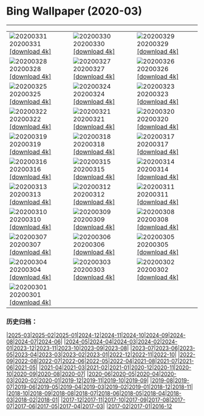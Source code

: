 # Bing Wallpaper (2020-03)
**************

<table><tr><td><img src="https://www.bing.com/th?id=OHR.ShyGuy_ZH-CN7391687938_1920x1080.jpg" alt="20200331"> 20200331 <a href="https://www.bing.com/th?id=OHR.ShyGuy_ZH-CN7391687938_UHD.jpg">[download 4k]</a></td><td><img src="https://www.bing.com/th?id=OHR.CarrickSpring_ZH-CN7085146237_1920x1080.jpg" alt="20200330"> 20200330 <a href="https://www.bing.com/th?id=OHR.CarrickSpring_ZH-CN7085146237_UHD.jpg">[download 4k]</a></td><td><img src="https://www.bing.com/th?id=OHR.WalkingCentral_ZH-CN6818231087_1920x1080.jpg" alt="20200329"> 20200329 <a href="https://www.bing.com/th?id=OHR.WalkingCentral_ZH-CN6818231087_UHD.jpg">[download 4k]</a></td></tr><tr><td><img src="https://www.bing.com/th?id=OHR.BorrowingDays_ZH-CN3558219803_1920x1080.jpg" alt="20200328"> 20200328 <a href="https://www.bing.com/th?id=OHR.BorrowingDays_ZH-CN3558219803_UHD.jpg">[download 4k]</a></td><td><img src="https://www.bing.com/th?id=OHR.FormentorHolidays_ZH-CN3392936755_1920x1080.jpg" alt="20200327"> 20200327 <a href="https://www.bing.com/th?id=OHR.FormentorHolidays_ZH-CN3392936755_UHD.jpg">[download 4k]</a></td><td><img src="https://www.bing.com/th?id=OHR.CharlestonAzaleas_ZH-CN3924268565_1920x1080.jpg" alt="20200326"> 20200326 <a href="https://www.bing.com/th?id=OHR.CharlestonAzaleas_ZH-CN3924268565_UHD.jpg">[download 4k]</a></td></tr><tr><td><img src="https://www.bing.com/th?id=OHR.NoCaliCoast_ZH-CN2604627519_1920x1080.jpg" alt="20200325"> 20200325 <a href="https://www.bing.com/th?id=OHR.NoCaliCoast_ZH-CN2604627519_UHD.jpg">[download 4k]</a></td><td><img src="https://www.bing.com/th?id=OHR.RadcliffeCamera_ZH-CN2499323035_1920x1080.jpg" alt="20200324"> 20200324 <a href="https://www.bing.com/th?id=OHR.RadcliffeCamera_ZH-CN2499323035_UHD.jpg">[download 4k]</a></td><td><img src="https://www.bing.com/th?id=OHR.SpainBeeEaters_ZH-CN2414526119_1920x1080.jpg" alt="20200323"> 20200323 <a href="https://www.bing.com/th?id=OHR.SpainBeeEaters_ZH-CN2414526119_UHD.jpg">[download 4k]</a></td></tr><tr><td><img src="https://www.bing.com/th?id=OHR.LenticularVideo_ZH-CN2275732856_1920x1080.jpg" alt="20200322"> 20200322 <a href="https://www.bing.com/th?id=OHR.LenticularVideo_ZH-CN2275732856_UHD.jpg">[download 4k]</a></td><td><img src="https://www.bing.com/th?id=OHR.StepWell_ZH-CN1542251750_1920x1080.jpg" alt="20200321"> 20200321 <a href="https://www.bing.com/th?id=OHR.StepWell_ZH-CN1542251750_UHD.jpg">[download 4k]</a></td><td><img src="https://www.bing.com/th?id=OHR.LoughriggTarn_ZH-CN1404327665_1920x1080.jpg" alt="20200320"> 20200320 <a href="https://www.bing.com/th?id=OHR.LoughriggTarn_ZH-CN1404327665_UHD.jpg">[download 4k]</a></td></tr><tr><td><img src="https://www.bing.com/th?id=OHR.SaltonSea_ZH-CN1265210111_1920x1080.jpg" alt="20200319"> 20200319 <a href="https://www.bing.com/th?id=OHR.SaltonSea_ZH-CN1265210111_UHD.jpg">[download 4k]</a></td><td><img src="https://www.bing.com/th?id=OHR.EquinoxAngkor_ZH-CN1157590532_1920x1080.jpg" alt="20200318"> 20200318 <a href="https://www.bing.com/th?id=OHR.EquinoxAngkor_ZH-CN1157590532_UHD.jpg">[download 4k]</a></td><td><img src="https://www.bing.com/th?id=OHR.KeichitsuCrocuse_ZH-CN1061292366_1920x1080.jpg" alt="20200317"> 20200317 <a href="https://www.bing.com/th?id=OHR.KeichitsuCrocuse_ZH-CN1061292366_UHD.jpg">[download 4k]</a></td></tr><tr><td><img src="https://www.bing.com/th?id=OHR.Knowth_ZH-CN0295374506_1920x1080.jpg" alt="20200316"> 20200316 <a href="https://www.bing.com/th?id=OHR.Knowth_ZH-CN0295374506_UHD.jpg">[download 4k]</a></td><td><img src="https://www.bing.com/th?id=OHR.YukonGames_ZH-CN0135612170_1920x1080.jpg" alt="20200315"> 20200315 <a href="https://www.bing.com/th?id=OHR.YukonGames_ZH-CN0135612170_UHD.jpg">[download 4k]</a></td><td><img src="https://www.bing.com/th?id=OHR.MetamorphicRocks_ZH-CN9753251368_1920x1080.jpg" alt="20200314"> 20200314 <a href="https://www.bing.com/th?id=OHR.MetamorphicRocks_ZH-CN9753251368_UHD.jpg">[download 4k]</a></td></tr><tr><td><img src="https://www.bing.com/th?id=OHR.Cirkelbroen_ZH-CN9645986135_1920x1080.jpg" alt="20200313"> 20200313 <a href="https://www.bing.com/th?id=OHR.Cirkelbroen_ZH-CN9645986135_UHD.jpg">[download 4k]</a></td><td><img src="https://www.bing.com/th?id=OHR.FrenchColorado_ZH-CN9446885520_1920x1080.jpg" alt="20200312"> 20200312 <a href="https://www.bing.com/th?id=OHR.FrenchColorado_ZH-CN9446885520_UHD.jpg">[download 4k]</a></td><td><img src="https://www.bing.com/th?id=OHR.SiestaKey_ZH-CN1759696989_1920x1080.jpg" alt="20200311"> 20200311 <a href="https://www.bing.com/th?id=OHR.SiestaKey_ZH-CN1759696989_UHD.jpg">[download 4k]</a></td></tr><tr><td><img src="https://www.bing.com/th?id=OHR.CubsEmerge_ZH-CN1697031244_1920x1080.jpg" alt="20200310"> 20200310 <a href="https://www.bing.com/th?id=OHR.CubsEmerge_ZH-CN1697031244_UHD.jpg">[download 4k]</a></td><td><img src="https://www.bing.com/th?id=OHR.DrumhellerBadlands_ZH-CN3069391817_1920x1080.jpg" alt="20200309"> 20200309 <a href="https://www.bing.com/th?id=OHR.DrumhellerBadlands_ZH-CN3069391817_UHD.jpg">[download 4k]</a></td><td><img src="https://www.bing.com/th?id=OHR.SnoozyTheBear_ZH-CN1561515228_1920x1080.jpg" alt="20200308"> 20200308 <a href="https://www.bing.com/th?id=OHR.SnoozyTheBear_ZH-CN1561515228_UHD.jpg">[download 4k]</a></td></tr><tr><td><img src="https://www.bing.com/th?id=OHR.JoanNYC_ZH-CN1501350561_1920x1080.jpg" alt="20200307"> 20200307 <a href="https://www.bing.com/th?id=OHR.JoanNYC_ZH-CN1501350561_UHD.jpg">[download 4k]</a></td><td><img src="https://www.bing.com/th?id=OHR.TokyoMoat_ZH-CN1430508337_1920x1080.jpg" alt="20200306"> 20200306 <a href="https://www.bing.com/th?id=OHR.TokyoMoat_ZH-CN1430508337_UHD.jpg">[download 4k]</a></td><td><img src="https://www.bing.com/th?id=OHR.BluebirdsYNP_ZH-CN1355093185_1920x1080.jpg" alt="20200305"> 20200305 <a href="https://www.bing.com/th?id=OHR.BluebirdsYNP_ZH-CN1355093185_UHD.jpg">[download 4k]</a></td></tr><tr><td><img src="https://www.bing.com/th?id=OHR.CarnegieaGigantea_ZH-CN1238179361_1920x1080.jpg" alt="20200304"> 20200304 <a href="https://www.bing.com/th?id=OHR.CarnegieaGigantea_ZH-CN1238179361_UHD.jpg">[download 4k]</a></td><td><img src="https://www.bing.com/th?id=OHR.ElPit_ZH-CN1174143508_1920x1080.jpg" alt="20200303"> 20200303 <a href="https://www.bing.com/th?id=OHR.ElPit_ZH-CN1174143508_UHD.jpg">[download 4k]</a></td><td><img src="https://www.bing.com/th?id=OHR.SpectralTarsiers_ZH-CN1108590907_1920x1080.jpg" alt="20200302"> 20200302 <a href="https://www.bing.com/th?id=OHR.SpectralTarsiers_ZH-CN1108590907_UHD.jpg">[download 4k]</a></td></tr><tr><td><img src="https://www.bing.com/th?id=OHR.SeussianLandscape_ZH-CN0785428057_1920x1080.jpg" alt="20200301"> 20200301 <a href="https://www.bing.com/th?id=OHR.SeussianLandscape_ZH-CN0785428057_UHD.jpg">[download 4k]</a></td><td></td><td></td></tr></table>

### 历史归档：

|[2025-03](/../2025-03/2025-03.md)|[2025-02](/../2025-02/2025-02.md)|[2025-01](/../2025-01/2025-01.md)|[2024-12](/../2024-12/2024-12.md)|[2024-11](/../2024-11/2024-11.md)|[2024-10](/../2024-10/2024-10.md)|[2024-09](/../2024-09/2024-09.md)|[2024-08](/../2024-08/2024-08.md)|[2024-07](/../2024-07/2024-07.md)|[2024-06](/../2024-06/2024-06.md)|
|[2024-05](/../2024-05/2024-05.md)|[2024-04](/../2024-04/2024-04.md)|[2024-03](/../2024-03/2024-03.md)|[2024-02](/../2024-02/2024-02.md)|[2024-01](/../2024-01/2024-01.md)|[2023-12](/../2023-12/2023-12.md)|[2023-11](/../2023-11/2023-11.md)|[2023-10](/../2023-10/2023-10.md)|[2023-09](/../2023-09/2023-09.md)|[2023-08](/../2023-08/2023-08.md)|
|[2023-07](/../2023-07/2023-07.md)|[2023-06](/../2023-06/2023-06.md)|[2023-05](/../2023-05/2023-05.md)|[2023-04](/../2023-04/2023-04.md)|[2023-03](/../2023-03/2023-03.md)|[2023-02](/../2023-02/2023-02.md)|[2023-01](/../2023-01/2023-01.md)|[2022-12](/../2022-12/2022-12.md)|[2022-11](/../2022-11/2022-11.md)|[2022-10](/../2022-10/2022-10.md)|
|[2022-09](/../2022-09/2022-09.md)|[2022-08](/../2022-08/2022-08.md)|[2022-07](/../2022-07/2022-07.md)|[2022-06](/../2022-06/2022-06.md)|[2022-05](/../2022-05/2022-05.md)|[2022-04](/../2022-04/2022-04.md)|[2021-08](/../2021-08/2021-08.md)|[2021-07](/../2021-07/2021-07.md)|[2021-06](/../2021-06/2021-06.md)|[2021-05](/../2021-05/2021-05.md)|
|[2021-04](/../2021-04/2021-04.md)|[2021-03](/../2021-03/2021-03.md)|[2021-02](/../2021-02/2021-02.md)|[2021-01](/../2021-01/2021-01.md)|[2020-12](/../2020-12/2020-12.md)|[2020-11](/../2020-11/2020-11.md)|[2020-10](/../2020-10/2020-10.md)|[2020-09](/../2020-09/2020-09.md)|[2020-08](/../2020-08/2020-08.md)|[2020-07](/../2020-07/2020-07.md)|
|[2020-06](/../2020-06/2020-06.md)|[2020-05](/../2020-05/2020-05.md)|[2020-04](/../2020-04/2020-04.md)|[2020-03](/2020-03.md)|[2020-02](/../2020-02/2020-02.md)|[2020-01](/../2020-01/2020-01.md)|[2019-12](/../2019-12/2019-12.md)|[2019-11](/../2019-11/2019-11.md)|[2019-10](/../2019-10/2019-10.md)|[2019-09](/../2019-09/2019-09.md)|
|[2019-08](/../2019-08/2019-08.md)|[2019-07](/../2019-07/2019-07.md)|[2019-06](/../2019-06/2019-06.md)|[2019-05](/../2019-05/2019-05.md)|[2019-04](/../2019-04/2019-04.md)|[2019-03](/../2019-03/2019-03.md)|[2019-02](/../2019-02/2019-02.md)|[2019-01](/../2019-01/2019-01.md)|[2018-12](/../2018-12/2018-12.md)|[2018-11](/../2018-11/2018-11.md)|
|[2018-10](/../2018-10/2018-10.md)|[2018-09](/../2018-09/2018-09.md)|[2018-08](/../2018-08/2018-08.md)|[2018-07](/../2018-07/2018-07.md)|[2018-06](/../2018-06/2018-06.md)|[2018-05](/../2018-05/2018-05.md)|[2018-04](/../2018-04/2018-04.md)|[2018-03](/../2018-03/2018-03.md)|[2018-02](/../2018-02/2018-02.md)|[2018-01](/../2018-01/2018-01.md)|
|[2017-12](/../2017-12/2017-12.md)|[2017-11](/../2017-11/2017-11.md)|[2017-10](/../2017-10/2017-10.md)|[2017-09](/../2017-09/2017-09.md)|[2017-08](/../2017-08/2017-08.md)|[2017-07](/../2017-07/2017-07.md)|[2017-06](/../2017-06/2017-06.md)|[2017-05](/../2017-05/2017-05.md)|[2017-04](/../2017-04/2017-04.md)|[2017-03](/../2017-03/2017-03.md)|
|[2017-02](/../2017-02/2017-02.md)|[2017-01](/../2017-01/2017-01.md)|[2016-12](/../2016-12/2016-12.md)